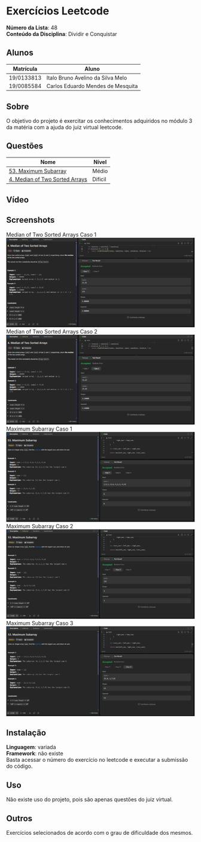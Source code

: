 
# Exercícios Leetcode

**Número da Lista**: 48<br>
**Conteúdo da Disciplina**: Dividir e Conquistar<br>

## Alunos
|Matrícula | Aluno |
| -- | -- |
| 19/0133813 |  Italo Bruno Avelino da Silva Melo |
| 19/0085584 |  Carlos Eduardo Mendes de Mesquita |

## Sobre 
O objetivo do projeto é exercitar os conhecimentos adquiridos no módulo 3 da matéria com a ajuda do juiz virtual leetcode. 

## Questões

|       Nome               |   Nível |
|--------------------------|---------|
| [53. Maximum Subarray](https://leetcode.com/problems/maximum-subarray/description/) | Médio | 
| [4. Median of Two Sorted Arrays](https://leetcode.com/problems/median-of-two-sorted-arrays/description/) | Dificil | 

## Vídeo

## Screenshots
Median of Two Sorted Arrays Caso 1</br>
![Median of Two Sorted Arrays](/assets/Mediana1.png)</br>
Median of Two Sorted Arrays Caso 2</br>
![Median of Two Sorted Arrays](/assets/Mediana2.png)</br>
Maximum Subarray Caso 1</br>
![Maximum Subarray](/assets/maxSub1.png)</br>
Maximum Subarray Caso 2</br>
![Maximum Subarray](/assets/maxSub2.png)</br>
Maximum Subarray Caso 3</br>
![Maximum Subarray](/assets/maxSub3.png)</br>

## Instalação 
**Linguagem**: variada<br>
**Framework**: não existe<br>
Basta acessar o número do exercício no leetcode e executar a submissão do código.

## Uso 
Não existe uso do projeto, pois são apenas questões do juiz virtual.

## Outros 
Exercícios selecionados de acordo com o grau de dificuldade dos mesmos.




